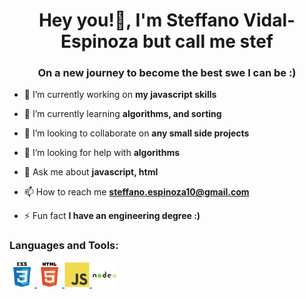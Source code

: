 <h1 align="center">Hey you!👋, I'm Steffano Vidal-Espinoza but call me stef</h1>
<h3 align="center">On a new journey to become the best swe I can be :)</h3>

- 🔭 I’m currently working on **my javascript skills**

- 🌱 I’m currently learning **algorithms, and sorting**

- 👯 I’m looking to collaborate on **any small side projects**

- 🤝 I’m looking for help with **algorithms**

- 💬 Ask me about **javascript, html**

- 📫 How to reach me **steffano.espinoza10@gmail.com**

- ⚡ Fun fact **I have an engineering degree :)**


<h3 align="left">Languages and Tools:</h3>
<p align="left"> <a href="https://www.w3schools.com/css/" target="_blank"> <img src="https://raw.githubusercontent.com/devicons/devicon/master/icons/css3/css3-original-wordmark.svg" alt="css3" width="40" height="40"/> </a> <a href="https://www.w3.org/html/" target="_blank"> <img src="https://raw.githubusercontent.com/devicons/devicon/master/icons/html5/html5-original-wordmark.svg" alt="html5" width="40" height="40"/> </a> <a href="https://developer.mozilla.org/en-US/docs/Web/JavaScript" target="_blank"> <img src="https://raw.githubusercontent.com/devicons/devicon/master/icons/javascript/javascript-original.svg" alt="javascript" width="40" height="40"/> </a> <a href="https://nodejs.org" target="_blank"> <img src="https://raw.githubusercontent.com/devicons/devicon/master/icons/nodejs/nodejs-original-wordmark.svg" alt="nodejs" width="40" height="40"/> </a> </p>
